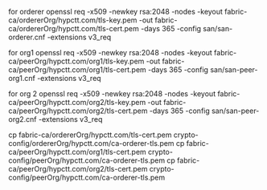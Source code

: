 for orderer
openssl req -x509 -newkey rsa:2048 -nodes -keyout fabric-ca/ordererOrg/hypctt.com/tls-key.pem -out fabric-ca/ordererOrg/hypctt.com/tls-cert.pem -days 365 -config san/san-orderer.cnf -extensions v3_req

for org1
openssl req -x509 -newkey rsa:2048 -nodes -keyout fabric-ca/peerOrg/hypctt.com/org1/tls-key.pem -out fabric-ca/peerOrg/hypctt.com/org1/tls-cert.pem -days 365 -config san/san-peer-org1.cnf -extensions v3_req

for org 2
openssl req -x509 -newkey rsa:2048 -nodes -keyout fabric-ca/peerOrg/hypctt.com/org2/tls-key.pem -out fabric-ca/peerOrg/hypctt.com/org2/tls-cert.pem -days 365 -config san/san-peer-org2.cnf -extensions v3_req

cp fabric-ca/ordererOrg/hypctt.com/tls-cert.pem crypto-config/ordererOrg/hypctt.com/ca-orderer-tls.pem
cp fabric-ca/peerOrg/hypctt.com/org1/tls-cert.pem crypto-config/peerOrg/hypctt.com/ca-orderer-tls.pem
cp fabric-ca/peerOrg/hypctt.com/org2/tls-cert.pem crypto-config/peerOrg/hypctt.com/ca-orderer-tls.pem
